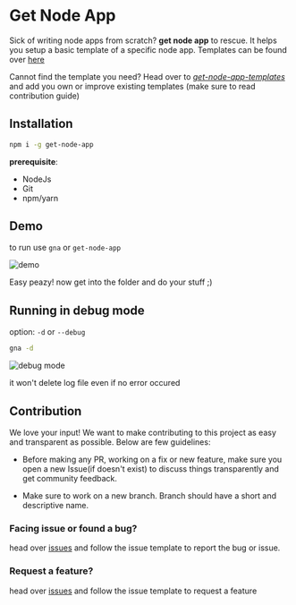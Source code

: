 # Get Node App

Sick of writing node apps from scratch? **get node app** to rescue. It helps you setup a basic template of a specific node app. Templates can be found over [here](https://github.com/DarthCucumber/get-node-app-templates/)

Cannot find the template you need? Head over to [*get-node-app-templates*](https://github.com/DarthCucumber/get-node-app-templates/) and add you own or improve existing templates (make sure to read contribution guide)

## Installation

```bash
npm i -g get-node-app
```

**prerequisite**: 

- NodeJs 
- Git
- npm/yarn

## Demo

to run use `gna` or `get-node-app`

![demo](https://i.imgur.com/cOlwbg0.gif)

Easy peazy! now get into the folder and do your stuff ;)

## Running in debug mode

option: `-d` or `--debug`

```bash
gna -d
```

![debug mode](https://i.imgur.com/tcI5vc9.png)

it won't delete log file even if no error occured

## Contribution

We love your input! We want to make contributing to this project as easy and transparent as possible. Below are few guidelines:

- Before making any PR, working on a fix or new feature, make sure you open a new Issue(if doesn't exist) to discuss things transparently and get community feedback.

- Make sure to work on a new branch. Branch should have a short and descriptive name.

### Facing issue or found a bug?

head over [issues](https://github.com/DarthCucumber/get-node-app/issues/new?assignees=&labels=bug&template=bug_report.md&title=) and follow the issue template to report the bug or issue.

### Request a feature?

head over [issues](https://github.com/DarthCucumber/get-node-app/issues/new?assignees=&labels=help+wanted%2C+question&template=feature_request.md&title=) and follow the issue template to request a feature
